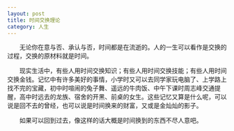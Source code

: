 ```yaml
---
layout: post
title: 时间交换理论
category: 人生
---
```


&emsp;&emsp;无论你在意与否、承认与否，时间都是在流逝的。人的一生可以看作是交换的过程，交换的原材料就是时间。

&emsp;&emsp;现实生活中，有些人用时间交换知识；有些人用时间交换技能；有些人用时间交换金钱。记忆中有许多美好的事情，小学时又可以去同学家玩电脑了、上学路上找不完的宝藏，初中时喧闹的兔子舞、遥远的牛肉饭、中午下课时周志峰交通提醒，高中时远去的龙族、宿舍的开黑、前桌的女生。这些记忆又算是什么呢，可以说是回不去的曾经，也可以说是时间换来的财富，又或是金灿灿的影子。

&emsp;&emsp;如果可以回到过去，像这样的话大概是时间换到的东西不尽人意吧。
